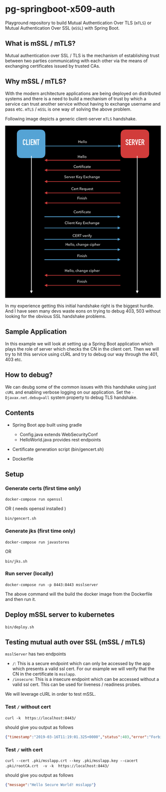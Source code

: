 # pg-springboot-x509-auth

Playground repository to build Mutual Authentication Over TLS (`mTLS`) or Mutual Authentication Over SSL (`mSSL`) with Spring Boot.


## What is mSSL / mTLS?

Mutual authentication over SSL / TLS is the mechanism of establishing trust between two parties communicating with each other via the means of exchanging certificates issued by trusted CAs. 

## Why mSSL / mTLS?

With the modern architecture applications are being deployed on distributed systems and there is a need to build a mechanism of trust by which a service can trust another service without having to exchange username and pass etc. `mTLS` / `mSSL` is one way of solving the above problem.

Following image depicts a generic client-server `mTLS` handshake.  

![Mutual Authentication flow](img/mTLS.png "mTLS flow")

In my experience getting this initial handshake right is the biggest hurdle. And I have seen many devs waste eons on trying to debug 403, 503 without looking for the obvious SSL handshake problems.


## Sample Application
In this example we will look at setting up a Spring Boot application which plays the role of server which checks the CN in the client cert. Then we will try to hit this service using cURL and try to debug our way through the 401, 403 etc.

## How to debug?

We can deubg some of the common issues with this handshake using just `cURL` and enabling verbose logging on our application. Set the `-Djavax.net.debug=all` system property to debug TLS handshake.


## Contents

- Spring Boot app built using gradle
    - Config.java extends WebSecurityConf
    - HelloWorld.java provides rest endpoints

- Certificate generation script (bin/gencert.sh)
- Dockerfile

## Setup

### Generate certs (first time only)

`docker-compose run openssl`

OR ( needs openssl installed )

`bin/gencert.sh`

### Generate jks (first time only)

`docker-compose run javastores`

OR

`bin/jks.sh`

### Run server (locally)

`docker-compose run -p 8443:8443 msslserver`

The above command will the build the docker image from the Dockerfile and then run it.

## Deploy mSSL server to kubernetes

`bin/deploy.sh`

## Testing mutual auth over SSL (mSSL / mTLS)

`msslServer` has two endpoints

- `/`: This is a secure endpoint which can only be accessed by the app which presents a valid ssl cert. For our example we will verify that the CN in the certificate is `msslapp`.
- `/insecure`: This is a insecure endpoint which can be accessed without a valid ssl cert. This can be used for liveness / readiness probes.

We will leverage cURL in order to test mSSL.

###  Test `/` without cert

`curl -k  https://localhost:8443/` 

should give you output as follows
```json
{"timestamp":"2019-03-16T11:19:01.325+0000","status":403,"error":"Forbidden","message":"Access Denied","path":"/"}
```

###  Test `/` with cert

`curl --cert .pki/msslapp.crt --key .pki/msslapp.key --cacert .pki/rootCA.crt  -v -k  https://localhost:8443/`

should give you output as follows
```json
{"message":"Hello Secure World! msslapp"}
``` 